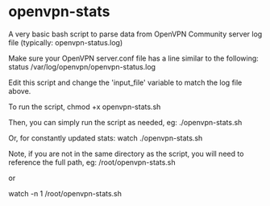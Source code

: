 # openvpn-stats
A very basic bash script to parse data from OpenVPN Community server log file (typically: openvpn-status.log)

Make sure your OpenVPN server.conf file has a line similar to the following:
status /var/log/openvpn/openvpn-status.log

Edit this script and change the 'input_file' variable to match the log file above.

To run the script,
chmod +x openvpn-stats.sh

Then, you can simply run the script as needed, eg:
./openvpn-stats.sh

Or, for constantly updated stats:
watch ./openvpn-stats.sh

Note, if you are not in the same directory as the script, you will need to reference the full path, eg:
/root/openvpn-stats.sh

or

watch -n 1 /root/openvpn-stats.sh
